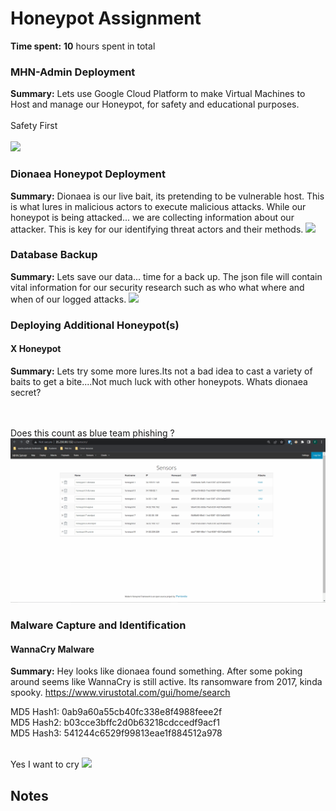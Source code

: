 # Honeypot Assignment

**Time spent:** **10** hours spent in total

### MHN-Admin Deployment

**Summary:** Lets use Google Cloud Platform to make Virtual Machines to Host and manage our Honeypot, for safety and educational purposes.
<br />
<br />
Safety First
<br />
<br />
<img src="mhn-admin.gif">

### Dionaea Honeypot Deployment

**Summary:** Dionaea is our live bait, its pretending to be vulnerable host. This is what lures in malicious actors to execute malicious attacks. While our honeypot is being attacked... we are collecting information about our attacker. This is key for our identifying threat actors and their methods. 
<img src="dionaea-honeypot.gif">

### Database Backup 

**Summary:** Lets save our data... time for a back up. The json file will contain vital information for our security research such as who what where and when of our logged attacks.
<img src="honey6.gif">

### Deploying Additional Honeypot(s)

#### X Honeypot

**Summary:** Lets try some more lures.Its not a bad idea to cast a variety of baits to get a bite....Not much luck with other honeypots. Whats dionaea secret?

<br />
<br />
Does this count as blue team phishing ?
<br />
<img src="honey7.gif">

### Malware Capture and Identification 

#### WannaCry Malware

**Summary:** Hey looks like dionaea found something. After some poking around seems like WannaCry is still active. Its ransomware from 2017, kinda spooky. https://www.virustotal.com/gui/home/search  

MD5 Hash1: 0ab9a60a55cb40fc338e8f4988feee2f
<br />
MD5 Hash2: b03cce3bffc2d0b63218cdccedf9acf1
<br />
MD5 Hash3: 541244c6529f99813eae1f884512a978
<br />

<br />
Yes I want to cry
<img src="x-malware.gif">

## Notes
